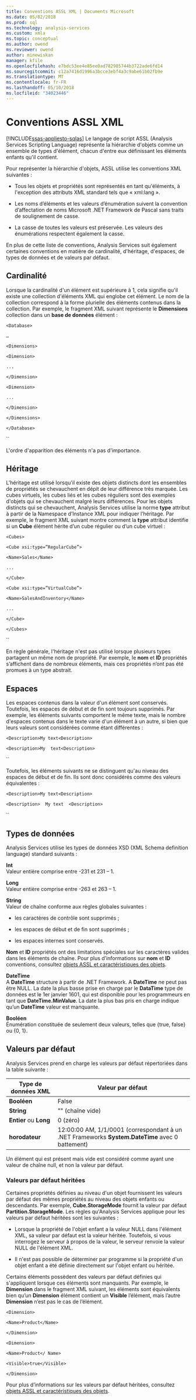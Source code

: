 ```yaml
---
title: Conventions ASSL XML | Documents Microsoft
ms.date: 05/02/2018
ms.prod: sql
ms.technology: analysis-services
ms.custom: xmla
ms.topic: conceptual
ms.author: owend
ms.reviewer: owend
author: minewiskan
manager: kfile
ms.openlocfilehash: e7bdc53ee4e85ee0ad782985744b3722ade6fd14
ms.sourcegitcommit: c12a7416d1996a3bcce3ebf4a3c9abe61b02fb9e
ms.translationtype: MT
ms.contentlocale: fr-FR
ms.lasthandoff: 05/10/2018
ms.locfileid: "34023446"
---
```

# <a name="assl-xml-conventions"></a>Conventions ASSL XML
[!INCLUDE[ssas-appliesto-sqlas](../../../includes/ssas-appliesto-sqlas.md)]
  Le langage de script ASSL (Analysis Services Scripting Language) représente la hiérarchie d'objets comme un ensemble de types d'élément, chacun d'entre eux définissant les éléments enfants qu'il contient.  
  
 Pour représenter la hiérarchie d'objets, ASSL utilise les conventions XML suivantes :  
  
-   Tous les objets et propriétés sont représentés en tant qu'éléments, à l'exception des attributs XML standard tels que « xml:lang ».  
  
-   Les noms d’éléments et les valeurs d’énumération suivent la convention d’affectation de noms Microsoft .NET Framework de Pascal sans traits de soulignement de casse.  
  
-   La casse de toutes les valeurs est préservée. Les valeurs des énumérations respectent également la casse.  
  
 En plus de cette liste de conventions, Analysis Services suit également certaines conventions en matière de cardinalité, d'héritage, d'espaces, de types de données et de valeurs par défaut.  
  
## <a name="cardinality"></a>Cardinalité  
 Lorsque la cardinalité d'un élément est supérieure à 1, cela signifie qu'il existe une collection d'éléments XML qui englobe cet élément. Le nom de la collection correspond à la forme plurielle des éléments contenus dans la collection. Par exemple, le fragment XML suivant représente le **Dimensions** collection dans un **base de données** élément :  
  
 `<Database>`  
  
 `…`  
  
 `<Dimensions>`  
  
 `<Dimension>`  
  
 `...`  
  
 `</Dimension>`  
  
 `<Dimension>`  
  
 `...`  
  
 `</Dimension>`  
  
 `</Dimensions>`  
  
 `</Database>`  
  
 ``  
  
 L'ordre d'apparition des éléments n'a pas d'importance.  
  
## <a name="inheritance"></a>Héritage  
 L'héritage est utilisé lorsqu'il existe des objets distincts dont les ensembles de propriétés se chevauchent en dépit de leur différence très marquée. Les cubes virtuels, les cubes liés et les cubes réguliers sont des exemples d'objets qui se chevauchent malgré leurs différences. Pour les objets distincts qui se chevauchent, Analysis Services utilise la norme **type** attribut à partir de la Namespace d’Instance XML pour indiquer l’héritage. Par exemple, le fragment XML suivant montre comment la **type** attribut identifie si un **Cube** élément hérite d’un cube régulier ou d’un cube virtuel :  
  
 `<Cubes>`  
  
 `<Cube xsi:type=”RegularCube”>`  
  
 `<Name>Sales</Name>`  
  
 `...`  
  
 `</Cube>`  
  
 `<Cube xsi:type=”VirtualCube”>`  
  
 `<Name>SalesAndInventory</Name>`  
  
 `...`  
  
 `</Cube>`  
  
 `</Cubes>`  
  
 ``  
  
 En règle générale, l'héritage n'est pas utilisé lorsque plusieurs types partagent un même nom de propriété. Par exemple, le **nom** et **ID** propriétés s’affichent dans de nombreux éléments, mais ces propriétés n’ont pas été promues à un type abstrait.  
  
## <a name="whitespace"></a>Espaces  
 Les espaces contenus dans la valeur d'un élément sont conservés. Toutefois, les espaces de début et de fin sont toujours supprimés. Par exemple, les éléments suivants comportent le même texte, mais le nombre d'espaces contenus dans le texte varie d'un élément à un autre, si bien que leurs valeurs sont considérées comme étant différentes :  
  
 `<Description>My text<Description>`  
  
 `<Description>My  text<Description>`  
  
 ``  
  
 Toutefois, les éléments suivants ne se distinguent qu'au niveau des espaces de début et de fin. Ils sont donc considérés comme des valeurs équivalentes :  
  
 `<Description>My text<Description>`  
  
 `<Description>  My text  <Description>`  
  
 ``  
  
## <a name="data-types"></a>Types de données  
 Analysis Services utilise les types de données XSD (XML Schema definition language) standard suivants :  
  
 **Int**  
 Valeur entière comprise entre -231 et 231 – 1.  
  
 **Long**  
 Valeur entière comprise entre -263 et 263 – 1.  
  
 **String**  
 Valeur de chaîne conforme aux règles globales suivantes :  
  
-   les caractères de contrôle sont supprimés ;  
  
-   les espaces de début et de fin sont supprimés ;  
  
-   les espaces internes sont conservés.  
  
 **Nom** et **ID** propriétés ont des limitations spéciales sur les caractères valides dans les éléments de chaîne. Pour plus d’informations sur **nom** et **ID** conventions, consultez [objets ASSL et caractéristiques des objets](../../../analysis-services/multidimensional-models/scripting-language-assl/assl-objects-and-object-characteristics.md).  
  
 **DateTime**  
 A **DateTime** structure à partir de .NET Framework. A **DateTime** ne peut pas être NULL. La date la plus basse prise en charge par le **DataTime** type de données est le 1er janvier 1601, qui est disponible pour les programmeurs en tant que **DateTime.MinValue**. La date la plus bas pris en charge indique qu’un **DateTime** valeur est manquante.  
  
 **Booléen**  
 Énumération constituée de seulement deux valeurs, telles que {true, false} ou {0, 1}.  
  
## <a name="default-values"></a>Valeurs par défaut  
 Analysis Services prend en charge les valeurs par défaut répertoriées dans la table suivante :  
  
|Type de données XML|Valeur par défaut|  
|-------------------|-------------------|  
|**Booléen**|False|  
|**String**|"" (chaîne vide)|  
|**Entier** ou **Long**|0 (zéro)|  
|**horodateur**|12:00:00 AM, 1/1/0001 (correspondant à un .NET Frameworks **System.DateTime** avec 0 battement)|  
  
 Un élément qui est présent mais vide est considéré comme ayant une valeur de chaîne null, et non la valeur par défaut.  
  
### <a name="inherited-defaults"></a>Valeurs par défaut héritées  
 Certaines propriétés définies au niveau d'un objet fournissent les valeurs par défaut des mêmes propriétés au niveau des objets enfants ou descendants. Par exemple, **Cube.StorageMode** fournit la valeur par défaut **Partition.StorageMode**. Les règles qu'Analysis Services applique pour les valeurs par défaut héritées sont les suivantes :  
  
-   Lorsque la propriété de l'objet enfant a la valeur NULL dans l'élément XML, sa valeur par défaut est la valeur héritée. Toutefois, si vous interrogez le serveur à propos de la valeur, le serveur renvoie la valeur NULL de l'élément XML.  
  
-   Il n'est pas possible de déterminer par programme si la propriété d'un objet enfant a été définie directement sur l'objet enfant ou héritée.  
  
 Certains éléments possèdent des valeurs par défaut définies qui s'appliquent lorsque ces éléments sont manquants. Par exemple, le **Dimension** dans le fragment XML suivant, les éléments sont équivalents bien qu’un **Dimension** élément contient un **Visible** l’élément, mais l’autre **Dimension** n’est pas le cas de l’élément.  
  
 `<Dimension>`  
  
 `<Name>Product</Name>`  
  
 `</Dimension>`  
  
 `<Dimension>`  
  
 `<Name>Product</ Name>`  
  
 `<Visible>true</Visible>`  
  
 `</Dimension>`  
  
 Pour plus d’informations sur les valeurs par défaut héritées, consultez [objets ASSL et caractéristiques des objets](../../../analysis-services/multidimensional-models/scripting-language-assl/assl-objects-and-object-characteristics.md).  
  
  
